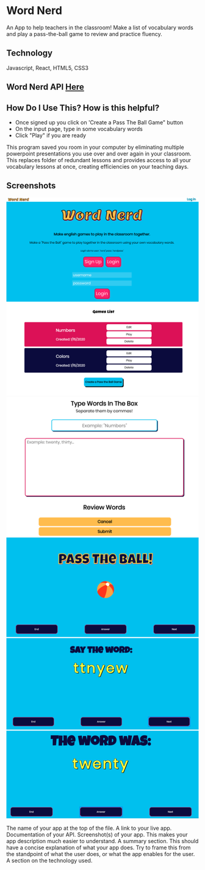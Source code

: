 # Word Nerd

An App to help teachers in the classroom! Make a list of vocabulary words and play a pass-the-ball game to review and practice fluency.

## Technology

Javascript, React, HTML5, CSS3

## Word Nerd API [Here](https://github.com/josno/word-nerd-server)

## How Do I Use This? How is this helpful?

-   Once signed up you click on 'Create a Pass The Ball Game" button
-   On the input page, type in some vocabulary words
-   Click "Play" if you are ready

This program saved you room in your computer by eliminating multiple powerpoint presentations you use over and over again in your classroom. This replaces folder of redundant lessons and provides access to all your vocabulary lessons at once, creating efficiencies on your teaching days.

## Screenshots

![Home Page](/assets/home-page.png)
![Game List](/assets/List-page.png)
![Input Page](/assets/Input-page.png)
![Pass The Ball](/assets/Pass-page.png)
![Scrambled Word](/assets/Scrambled-page.png)
![Answer](/assets/Answer-page.png)

The name of your app at the top of the file.
A link to your live app.
Documentation of your API.
Screenshot(s) of your app. This makes your app description much easier to understand.
A summary section. This should have a concise explanation of what your app does. Try to frame this from the standpoint of what the user does, or what the app enables for the user.
A section on the technology used.
